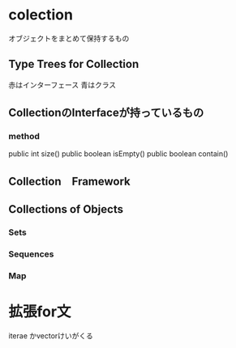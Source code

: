 # colection 
オブジェクトをまとめて保持するもの

## Type Trees for Collection 
赤はインターフェース
青はクラス

## CollectionのInterfaceが持っているもの
### method
public int size()
public boolean isEmpty()
public boolean contain()


## Collection　Framework



## Collections of Objects
### Sets

### Sequences

### Map



# 拡張for文
iterae かvectorけいがくる